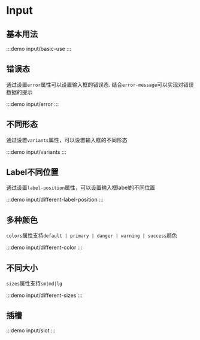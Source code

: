 # Input


## 基本用法

:::demo input/basic-use
:::

## 错误态

通过设置`error`属性可以设置输入框的错误态. 结合`error-message`可以实现对错误数据的提示

:::demo input/error
:::

## 不同形态

通过设置`variants`属性，可以设置输入框的不同形态

:::demo input/variants
:::

## Label不同位置

通过设置`label-position`属性，可以设置输入框label的不同位置

:::demo input/different-label-position
:::

## 多种颜色

`colors`属性支持`default | primary | danger | warning | success`颜色

:::demo input/different-color
:::

## 不同大小

`sizes`属性支持`sm|md|lg`

:::demo input/different-sizes
:::

## 插槽



:::demo input/slot
:::